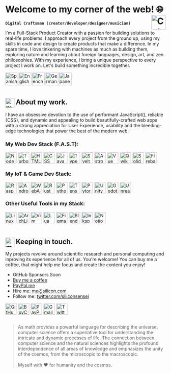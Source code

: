 # Welcome to my corner of the web! 🌐<img align="right" alt="Colombia" height="45px" src="https://api.iconify.design/twemoji/flag-colombia.svg" />

**`Digital Craftsman (creator/developer/designer/musician)`**

I'm a Full-Stack Product Creator with a passion for building solutions to real-life problems. I approach every project from the ground up, using my skills in code and design to create products that make a difference. In my spare time, I love tinkering with machines as much as building them, exploring nature and learning about foreign languages, design, art, and zen philosophies. With my experience, I bring a unique perspective to every project I work on. Let's build something incredible together.

<img align="left" alt="Spanish" height="40px" style="margin-right:2px;" src="https://api.iconify.design/twemoji/flag-spain.svg" />
<img align="left" alt="English" height="40px" style="margin-right:2px;" src="https://api.iconify.design/twemoji/flag-united-kingdom.svg" />
<img align="left" alt="French" height="40px" style="margin-right:2px;" src="https://api.iconify.design/twemoji/flag-france.svg" />
<img align="left" alt="German" height="40px" style="margin-right:2px;" src="https://api.iconify.design/twemoji/flag-germany.svg" />
<img align="left" alt="Japanese" height="40px" style="margin-right:2px;" src="https://api.iconify.design/twemoji/flag-japan.svg" />

<br><br><br>

## <img align="left" alt="my-work" height="30px" src="https://api.iconify.design/emojione-v1/old-personal-computer.svg" /> About my work.

I have an obsessive devotion to the use of performant JavaScript(), reliable {CSS}, and dynamic and appealing <HTML> to build beautifully-crafted web apps with a strong appreciation for User Experience, usability and the bleeding-edge technologies that power the best of the modern web.

### My Web Dev Stack (F.A.S.T):

<img align="left" alt="NodeJS" height="35px" style="margin-right:5px;" src="https://api.iconify.design/logos/nodejs-icon.svg" />
<img align="left" alt="Turborepo" height="35px" style="margin-right:5px;" src="https://api.iconify.design/logos/turborepo-icon.svg"/>
<img align="left" alt="HTML" height="35px" style="margin-right:5px;" src="https://api.iconify.design/vscode-icons/file-type-html.svg" />
<img align="left" alt="CSS" height="35px" style="margin-right:5px;" src="https://api.iconify.design/vscode-icons/file-type-css.svg" />
<img align="left" alt="JavaScript" height="35px" style="margin-right:5px;" src="https://api.iconify.design/logos/javascript.svg" />
<img align="left" alt="TypeScript" height="35px" style="margin-right:5px;" src="https://api.iconify.design/logos/typescript-icon.svg" />
<img align="left" alt="Svelte" height="35px" style="margin-right:5px;" src="https://api.iconify.design/logos/svelte-icon.svg" />
<img align="left" alt="Astro" height="35px" style="margin-right:5px;" src="https://api.iconify.design/logos/astro-icon.svg"/>
<img align="left" alt="Vue" height="35px" style="margin-right:5px;" src="https://api.iconify.design/logos/vue.svg"/>
<img align="left" alt="Qwik" height="35px" style="margin-right:5px;" src="https://api.iconify.design/logos/qwik.svg" />
<img align="left" alt="Solid" height="35px" style="margin-right:5px;" src="https://api.iconify.design/logos/solidjs-icon.svg"/>
<img align="left" alt="Firebase" height="35px" style="margin-right:5px;" src="https://api.iconify.design/logos/firebase.svg"/>

<br><br>

### My IoT & Game Dev Stack:

<img align="left" alt="RaspberryPi" height="35px" style="margin-right:5px;" src="https://api.iconify.design/logos/raspberry-pi.svg"/>
<img align="left" alt="Android" height="35px" style="margin-right:5px;" src="https://api.iconify.design/logos/arduino.svg"/>
<img align="left" alt="WebAssembly" height="35px" style="margin-right:5px;" src="https://api.iconify.design/vscode-icons/file-type-wasm.svg" />
<img align="left" alt="Rust" height="35px" style="margin-right:5px;" src="https://api.iconify.design/vscode-icons/file-type-rust.svg" />
<img align="left" alt="Python" height="35px" style="margin-right:5px;" src="https://api.iconify.design/logos/python.svg" />
<img align="left" alt="TensorFlow" height="35px" style="margin-right:5px;" src="https://api.iconify.design/logos/tensorflow.svg"/>
<img align="left" alt="Pytorch" height="35px" style="margin-right:5px;" src="https://api.iconify.design/logos/pytorch-icon.svg"/>
<img align="left" alt="Unity" height="35px" style="margin-right:5px;" src="https://api.iconify.design/fontisto/unity.svg?color=white"/>
<img align="left" alt="Godot" height="35px" style="margin-right:5px;" src="https://api.iconify.design/logos/godot-icon.svg"/>
<img align="left" alt="Unreal" height="35px" style="margin-right:5px;" src="https://api.iconify.design/fontisto/unreal-engine.svg?color=white"/>

<br><br>

### Other Useful Tools in my Stack:

<img align="left" alt="Linux" height="35px" style="margin-right:5px;" src="https://api.iconify.design/logos/linux-tux.svg" />
<img align="left" alt="ArchLinux" height="35px" style="margin-right:5px;" src="https://api.iconify.design/logos/archlinux.svg" />
<img align="left" alt="Vim" height="35px" style="margin-right:5px;" src="https://api.iconify.design/logos/vim.svg" />
<img align="left" alt="Lua" height="35px" style="margin-right:5px;" src="https://api.iconify.design/logos/lua.svg" />
<img align="left" alt="Figma" height="35px" style="margin-right:5px;" src="https://api.iconify.design/logos/figma.svg" />
<img align="left" alt="Blender" height="35px" style="margin-right:5px;" src="https://api.iconify.design/logos/blender.svg" />
<img align="left" alt="Inkspace" height="35px" style="margin-right:5px;" src="https://api.iconify.design/simple-icons/inkscape.svg?color=white" />
<img align="left" alt="Notion" height="35px" style="margin-right:2px;" src="https://api.iconify.design/logos/notion-icon.svg" />

<br><br><br>

## <img align="left" alt="my-work" width="30px" src="https://api.iconify.design/twemoji/heart-with-ribbon.svg" /> Keeping in touch.

My projects revolve around scientific research and personal computing and inproving its experience for all of us. You're welcome! You can buy me a coffee, that might help me focus and create the content you enjoy!

- GitHub Sponsors Soon
- [Buy me a coffee](https://www.buymeacoffee.com/)
- [PayPal.me](https://www.paypal.com/paypalme)
- Hire me: me@silicon.com
- Follow me: [twitter.com/siliconsensei](https://twitter.com/siliconsensei)

<img align="left" alt="GitHub" height="35px" style="margin-right:5px;" src="https://api.iconify.design/logos/github-octocat.svg"/>
<img align="left" alt="BuyCoffee" height="35px" style="margin-right:5px;" src="https://api.iconify.design/openmoji/roasted-coffee-bean.svg"/>
<img align="left" alt="PayPal" height="35px" style="margin-right:5px;" src="https://api.iconify.design/logos/paypal.svg"/>
<img align="left" alt="Gmail" height="35px" style="margin-right:5px;" src="https://api.iconify.design/logos/google-gmail.svg"/>
<img align="left" alt="Twitter" height="35px" style="margin-right:5px;" src="https://api.iconify.design/logos/twitter.svg"/>

<br><br><br>

> As math provides a powerful language for describing the universe, computer science offers a superlative tool for understanding the intricate and dynamic processes of life. The connection between computer science and the natural sciences highlights the profound interdependence of all areas of knowledge and emphasizes the unity of the cosmos, from the microscopic to the macroscopic.
> <br><br>
> Myself with ❤️ for humanity and the cosmos.

<br><br><br>
